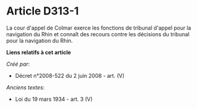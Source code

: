 # Article D313-1

La cour d'appel de Colmar exerce les fonctions de tribunal d'appel pour la navigation du Rhin et connaît des recours contre
les décisions du tribunal pour la navigation du Rhin.

**Liens relatifs à cet article**

_Créé par_:

  - Décret n°2008-522 du 2 juin 2008 - art. (V)

_Anciens textes_:

  - Loi du 19 mars 1934 - art. 3 (V)
